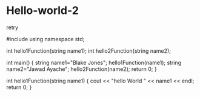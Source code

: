 # Hello-world-2
retry

#include <iostream>
using namespace std;

int hello1Function(string name1);
int hello2Function(string name2);

int main()
{
	string name1="Blake Jones";
	hello1Function(name1);
	string name2="Jawad Ayache";
	hello2Function(name2);
	return 0;
}

int hello1Function(string name1)
{
cout << "hello World " << name1 << endl;
return 0;
}
